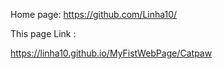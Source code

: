 Home page:
https://github.com/Linha10/


This page Link :<br/>

https://linha10.github.io/MyFistWebPage/Catpaw <br/>






